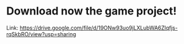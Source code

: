 # Download now the game project!
Link: https://drive.google.com/file/d/19ONw93uo9jLXLubWA6Zlqfjs-rqSkbRO/view?usp=sharing
